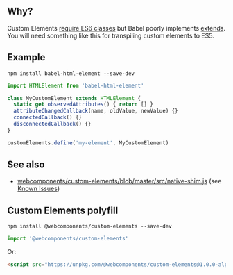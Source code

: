 ## Why?

Custom Elements [require ES6 classes](https://github.com/w3c/webcomponents/issues/587) but Babel poorly implements [extends](https://github.com/babel/babel/issues/4480). You will need something like this for transpiling custom elements to ES5.

## Example

```
npm install babel-html-element --save-dev
```

```javascript
import HTMLElement from 'babel-html-element'

class MyCustomElement extends HTMLElement {
  static get observedAttributes() { return [] }
  attributeChangedCallback(name, oldValue, newValue) {}
  connectedCallback() {}
  disconnectedCallback() {}
}
```

```javascript
customElements.define('my-element', MyCustomElement)
```

## See also

* [webcomponents/custom-elements/blob/master/src/native-shim.js](https://github.com/webcomponents/custom-elements/blob/master/src/native-shim.js) (see [Known Issues](https://github.com/webcomponents/custom-elements#known-issues))

## Custom Elements polyfill

```
npm install @webcomponents/custom-elements --save-dev
```
```javascript
import '@webcomponents/custom-elements'
```

Or:

```html
<script src="https://unpkg.com/@webcomponents/custom-elements@1.0.0-alpha.3"></script>
```
